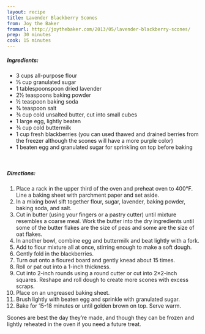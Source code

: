 ```yaml
---
layout: recipe
title: Lavender Blackberry Scones
from: Joy the Baker
fromurl: http://joythebaker.com/2013/05/lavender-blackberry-scones/
prep: 30 minutes
cook: 15 minutes
---
```


##### Ingredients:

* 3 cups all-purpose flour
* ⅓ cup granulated sugar
* 1 tablespoonspoon dried lavender
* 2½ teaspoons baking powder
* ½ teaspoon baking soda
* ¾ teaspoon salt
* ¾ cup cold unsalted butter, cut into small cubes
* 1 large egg, lightly beaten
* ¾ cup cold buttermilk
* 1 cup fresh blackberries (you can used thawed and drained berries from the freezer although the scones will have a more purple color)
* 1 beaten egg and granulated sugar for sprinkling on top before baking

<br>

##### Directions:

1. Place a rack in the upper third of the oven and preheat oven to 400°F.  Line a baking sheet with parchment paper and set aside.
2. In a mixing bowl sift together flour, sugar, lavender, baking powder, baking soda, and salt. 
3. Cut in butter (using your fingers or a pastry cutter) until mixture resembles a coarse meal.  Work the butter into the dry ingredients until some of the butter flakes are the size of peas and some are the size of oat flakes.    
4. In another bowl, combine egg and buttermilk and beat lightly with a fork.  
5. Add to flour mixture all at once, stirring enough to make a soft dough.  
6. Gently fold in the blackberries.
7. Turn out onto a floured board and gently knead about 15 times. 
8. Roll or pat out into a 1-inch thickness.  
9. Cut into 2-inch rounds using a round cutter or cut into 2×2-inch squares. Reshape and roll dough to create more scones with excess scraps. 
10. Place on an ungreased baking sheet.
11. Brush lightly with beaten egg and sprinkle with granulated sugar.
12. Bake for 15-18 minutes or until golden brown on top.  Serve warm.

Scones are best the day they’re made, and though they can be frozen
and lightly reheated in the oven if you need a future treat. 
